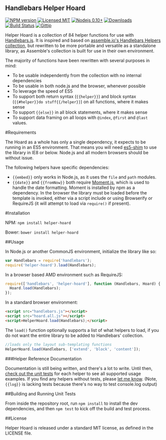 Handlebars Helper Hoard
---

[![NPM version](https://img.shields.io/npm/v/helper-hoard.svg)](http://badge.fury.io/js/helper-hoard)
[![Licensed MIT](https://img.shields.io/npm/l/helper-hoard.svg)](https://github.com/ChiperSoft/HandlebarsHelperHoard/blob/master/LICENSE.txt)
[![Nodejs 0.10+](https://img.shields.io/badge/node.js-%3E=_0.10-brightgreen.svg?style=flat)](http://nodejs.org)
[![Downloads](http://img.shields.io/npm/dm/helper-hoard.svg)](http://npmjs.org/helper-hoard)
[![Build Status](https://img.shields.io/travis/ChiperSoft/HandlebarsHelperHoard.svg)](https://travis-ci.org/ChiperSoft/HandlebarsHelperHoard)
[![Gittip](http://img.shields.io/gittip/chipersoft.svg)](https://www.gittip.com/chipersoft/)

Helper Hoard is a collection of 84 helper functions for use with [Handlebars.js](http://handlebarsjs.com).  It is inspired and based on [assemble.io's Handlebars Helpers collection](https://github.com/assemble/handlebars-helpers), but rewritten to be more portable and versatile as a standalone library, as Assemble's collection is built for use in their own environment.

The majority of functions have been rewritten with several purposes in mind:

- To be usable independently from the collection with no internal dependencies
- To be usable in both node.js and the browser, whenever possible
- To leverage the speed of ES5
- To support both return syntax (`{{helper}}`) and block syntax (`{{#helper}}do stuff{{/helper}}`) on all functions, where it makes sense
- To support `{{else}}` in all block statements, where it makes sense
- To support data framing on all loops with `@index`, `@first` and `@last` values.

#Requirements

The Hoard as a whole has only a single dependency, it expects to be running in an ES5 environment. That means you will need [es5-shim](https://github.com/es-shims/es5-shim) to use the library in IE8 or below.  Node.js and all modern browsers should be without issue.

The following helpers have specific dependencies:

- `{{embed}}` only works in Node.js, as it uses the `file` and `path` modules.
- `{{date}}` and `{{fromNow}}` both require [Moment.js](http://momentjs.com), which is used to handle the date formatting. Moment is installed by npm as a dependency. In the browser the library must be loaded before the template is invoked, either via a script include or using Browserify or RequireJS (it will attempt to load via `require()` if present).

#Installation

NPM: `npm install helper-hoard`

Bower: `bower install helper-hoard`

##Usage

In Node.js or another CommonJS environment, initialize the library like so:

```js
var Handlebars = require('handlebars');
require('helper-hoard').load(Handlebars);
```

In a browser based AMD environment such as RequireJS:

```js
require(['handlebars', 'helper-hoard'], function (Handlebars, Hoard) {
  Hoard.load(Handlebars);
});
```

In a standard browser environment:

```html
<script src="handlebars.js"></script>
<script src="hoard.all.js"></script>
<script>HelperHoard.load(Handlebars);</script>
```

The `load()` function optionally supports a list of what helpers to load, if you do not want the entire library to be added to Handlebars' collection.

```js
//loads only the layout sub-templating functions
HelperHoard.load(Handlebars, ['extend', 'block', 'content']);
```

###Helper Reference Documentation

Documentation is still being written, and there's a lot to write. Until then, [check out the unit tests](https://github.com/ChiperSoft/HandlebarsHelperHoard/tree/master/tests) for each helper to see all supported usage examples. If you find any helpers without tests, please [let me know](http://twitter.com/ChiperSoft). (Note, `{{log}}` is lacking tests because there's no way to test console.log output)

##Building and Running Unit Tests

From inside the repository root, run `npm install` to install the dev dependencies, and then `npm test` to kick off the build and test process.

##License

Helper Hoard is released under a standard MIT license, as defined in the LICENSE file.
